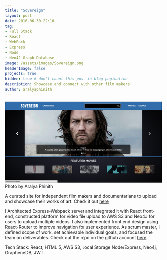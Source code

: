 ```yaml
---
title: "Sovereign"
layout: post
date: 2016-06-30 22:10
tag: 
- Full Stack
- React
- WebPack
- Express
- Node
- Neo4J Graph Database
image: /assets/images/Sovereign.png
headerImage: false
projects: true
hidden: true # don't count this post in blog pagination
description: Showcase and connect with other film makers!
author: aralyaphinith
---
```


<div class="bigger-image">
  <img class="image" src="../assets/images/Sovereign.png" alt="Sovereign">
  <figcaption class="caption">Photo by Aralya Phinith</figcaption>
</div>

A curated site for independent film makers and documentarians to upload and showcase their works of art. Check it out [here](https://sovereign989.herokuapp.com)

I Architected Express-Webpack server and integrated it with React front-end, constructed platform for video file upload to AWS S3 and Neo4J for users to upload multiple videos. I also implemented front end design using React-Router to improve navigation for user experience. As scrum master, I defined scope of work, set achievable individual goals, and focused the team on deliverables. Check out the repo on the github account [here](https://github.com/Aphinith/Sovereign).

Tech Stack:
React, HTML 5, AWS S3, Local Storage
Node/Express, Neo4j, GrapheneDB, JWT